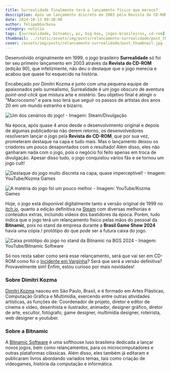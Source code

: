 ```yaml
---
title: Surrealidade finalmente terá o lançamento físico que merece?
description: Após um lançamento discreto em 2003 pela Revista do CD-ROM, o jogo será relançado, desta vez pela Bitnamic.
date: 2024-10-13 09:30:00
author: felipebbarbosa
category: notícia
tags: [surrealidade, bitnamic, pc, big-box, jogos-brasileiros, cd-rom]
thumbnail: ../static/assets/img/posts/relancamento-surrealidade/post_thumbnail.jpg
cover: /assets/img/posts/relancamento-surrealidade/post_thumbnail.jpg
---
```


Desenvolvido originalmente em 1999, o jogo brasileiro **Surrealidade** só foi ter seu primeiro lançamento em 2003 através da **Revista do CD-ROM** (edição 90), que infelizmente, não deu o destaque que o jogo merecia e acabou que quase foi esquecido na história.

Encabeçado por Dimitri Kozma e junto com uma pequena equipe de apaixonados pelo surrealismo, Surrealidade é um jogo obscuro de aventura *point-and-click* que mistura arte e mistério. Seu objetivo final é atingir o "Macrocosmo" e para isso terá que seguir os passos de artistas dos anos 20 em um mundo estranho e bizarro.

![Um dos cenários do jogo! - Imagem: Steam/Divulgação](/assets/img/posts/relancamento-surrealidade/surrealidade-ss.jpg)

Na época, após quase 4 anos desde o desenvolvimento original e depois de algumas publicadoras não derem retorno, os desenvolvedores resolveram lançar o jogo pela **Revista do CD-ROM**, que por sua vez, prometeram destaque na capa e tudo mais. Mas o lançamento deixou os criadores um pouco desapontados com o resultado! Além disso, eles não ganharam nada com o jogo, pois o negócio foi feito apenas em troca de divulgação. Apesar disso tudo, o jogo conquistou vários fãs e se tornou um jogo cult!

![Destaque do jogo muito discreta na capa, quase imperceptível! - Imagem: YouTube/Kozma Games](/assets/img/posts/relancamento-surrealidade/revista-cdrom-90-capa.jpg)

![A matéria do jogo foi um pouco melhor - Imagem: YouTube/Kozma Games](/assets/img/posts/relancamento-surrealidade/revista-cdrom-90-materia-surrealidade.jpg)

Hoje, o jogo está disponível digitalmente tanto a versão original de 1999 no [itch.io](https://dimitrikozma.itch.io/surrealidade), quanto a edição definitiva na [Steam](https://store.steampowered.com/app/2198650/Surrealidade__Definitive_Edition/) com diversas melhorias e conteúdos extras, incluindo vídeos dos bastidores da época. Porém, tudo indica que o jogo terá um relançamento físico pelas mãos do pessoal da **Bitnamic**, pois no stand da empresa durante a **Brasil Game Show 2024** havia uma cópia / protótipo do que pode ser a futura caixa do jogo.

![Caixa protótipo do jogo no stand da Bitnamic na BGS 2024 - Imagem: YouTube/Bitnamic Software](/assets/img/posts/relancamento-surrealidade/surrealidade-stand-bitnamic-bgs24.jpg)

Só nos resta saber como será esse relançamento, será que vai ser em CD-ROM como foi o [Incidente em Varginha](/relancamento-incidente-em-varginha/)? Será que será a versão definitiva? Provavelmente sim! Enfim, estou curioso por mais novidades!

### Sobre Dimitri Kozma

[Dimitri Kozma](https://dimitrikozma.com/) nasceu em São Paulo, Brasil, e é formado em Artes Plásticas, Computação Gráfica e Multimídia, exercendo entre outras atividades artísticas, as funções de: Coordenador de projeto, diretor e editor de cinema e vídeo, desenhista e ilustrador, animador, designer gráfico, diretor de arte, escultor, fotógrafo, game designer, multimídia designer, roteirista, web designer e youtuber.

### Sobre a Bitnamic

A [Bitnamic Software](https://www.bitnamic.com.br/) é uma softhouse luso brasileira dedicada a lançar novos jogos, bem como relançamentos, para os microcomputadores e outras plataformas clássicas. Além disso, eles também já editaram e publicaram livros abordando variados temas, tais como criação de videogames, história da computação e informática.

